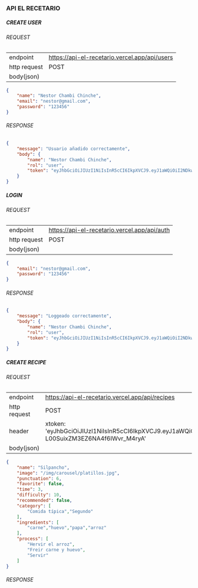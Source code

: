 ### API EL RECETARIO
##### CREATE USER
###### REQUEST

|              |                                               |
|--------------|-----------------------------------------------|
| endpoint     | https://api-el-recetario.vercel.app/api/users |
| http request | POST                                      |
| body(json)    
```json
{
	"name": "Nestor Chambi Chinche",
	"email": "nestor@gmail.com",
	"password": "123456"
}
```
###### RESPONSE
```json
{
	"message": "Usuario añadido correctamente",
	"body": {
		"name": "Nestor Chambi Chinche",
		"rol": "user",
		"token": "eyJhbGciOiJIUzI1NiIsInR5cCI6IkpXVCJ9.eyJ1aWQiOiI2NDkwODkzMDEyODhhOTBhNDc2NWVlYTYiLCJpYXQiOjE2ODcxOTM5MDQsImV4cCI6MTY4NzIwODMwNH0.Lko61rdMJ4qX0cZCHRlPMhe8otBusA-dT97YZeAB8dY"
	}
}
```

##### LOGIN
###### REQUEST

|              |                                               |
|--------------|-----------------------------------------------|
| endpoint     | https://api-el-recetario.vercel.app/api/auth |
| http request | POST                                      |
| body(json)    
```json
{
	"email": "nestor@gmail.com",
	"password": "123456"
}
```
###### RESPONSE
```json
{
	"message": "Loggeado correctamente",
	"body": {
		"name": "Nestor Chambi Chinche",
		"rol": "user",
		"token": "eyJhbGciOiJIUzI1NiIsInR5cCI6IkpXVCJ9.eyJ1aWQiOiI2NDkwODkzMDEyODhhOTBhNDc2NWVlYTYiLCJpYXQiOjE2ODcyMDMxNTUsImV4cCI6MTY4NzIxNzU1NX0.T3J4pUzfXnN3Wv-L00SuixZM3EZ6NA4f6IWvr_M4ryA"
	}
}
```

##### CREATE RECIPE
###### REQUEST

|              |                                               |
|--------------|-----------------------------------------------|
| endpoint     | https://api-el-recetario.vercel.app/api/recipes |
| http request | POST                                      |
| header       | xtoken: 'eyJhbGciOiJIUzI1NiIsInR5cCI6IkpXVCJ9.eyJ1aWQiOiI2NDkwODkzMDEyODhhOTBhNDc2NWVlYTYiLCJpYXQiOjE2ODcyMDMxNTUsImV4cCI6MTY4NzIxNzU1NX0.T3J4pUzfXnN3Wv-L00SuixZM3EZ6NA4f6IWvr_M4ryA'
| body(json)    
```json
{
	"name": "Silpancho",
	"image": "/img/carousel/platillos.jpg",
	"punctuation": 6,
	"favorite": false,
	"time": 3,
	"difficulty": 10,
	"recommended": false,
	"category": [
		"Comida típica","Segundo"
	],
	"ingredients": [
		"carne","huevo","papa","arroz"
	],
	"process": [
		"Hervir el arroz",
		"Freir carne y huevo",
		"Servir"
	]
}
```
###### RESPONSE
